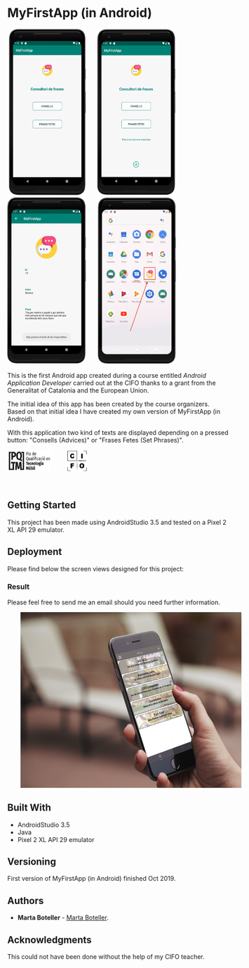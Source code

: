 # MyFirstApp (in Android)

<div id="presentation">
    <div class="inline-block">
 <img src="https://github.com/martaboteller/MyFirstApp/blob/master/ConsultoriFrases.png?raw=true" width="180" height="380" > 
 <img src="https://github.com/martaboteller/MyFirstApp/blob/master/ConsultoriFrases2.png?raw=true" width="180" height="380" hspace="20"> 
 <img src="https://github.com/martaboteller/MyFirstApp/blob/master/ConsultoriFrases3.png?raw=true" width="180" height="380" > 
 <img src="https://github.com/martaboteller/MyFirstApp/blob/master/ConsultoriFrases4.png?raw=true" width="180" height="380" hspace="20"> 
  </div>
</div>
 
This is the first Android app created during a course entitled <i>Android Application Developer</i> carried out at the CIFO thanks to a grant from the Generalitat of Catalonia and the European Union.

The initial idea of this app has been created by the course organizers. Based on that initial idea I have created my own version of MyFirstApp (in Android). 

With this application two kind of texts are displayed depending on a pressed button: "Consells (Advices)" or "Frases Fetes (Set Phrases)". 


<div id="banner">
    <div class="inline-block">
 <img src="https://github.com/martaboteller/MyPlacesPublic/blob/master/MyPlaces/imagesForReadme/PQTM.png?raw=true" width="100" height="50" > 
  <img src="https://github.com/martaboteller/MyFirstApp/blob/master/CIFO_logo.png?raw=true" width="50" height="50" hspace="30"> 
  </div>
</div>

&nbsp;

## Getting Started

This project has been made using AndroidStudio 3.5 and tested on a Pixel 2 XL API 29 emulator. 


## Deployment

Please find below the screen views designed for this project:



### Result


Please feel free to send me an email should you need further information.

<img src="https://github.com/martaboteller/MyPlacesPublic/blob/master/MyPlaces/imagesForReadme/blackIphoneTable.png?raw=true" width="550" height="400" title="Icons" hspace="30">

## Built With

* AndroidStudio 3.5
* Java 
* Pixel 2 XL API 29 emulator 


## Versioning

First version of MyFirstApp (in Android) finished Oct 2019. 

## Authors

* **Marta Boteller** - [Marta Boteller](https://github.com/martaboteller).


## Acknowledgments

This could not have been done without the help of my CIFO teacher.  

